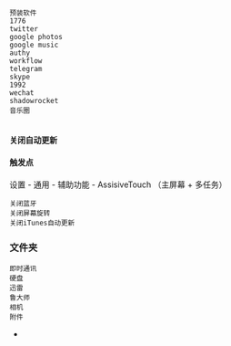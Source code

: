 
```
预装软件
1776
twitter
google photos
google music
authy
workflow
telegram
skype
1992
wechat
shadowrocket
音乐圈


```

#### 关闭自动更新

#### 触发点

设置 - 通用 - 辅助功能 - AssisiveTouch （主屏幕 + 多任务）
```
关闭蓝牙
关闭屏幕旋转
关闭iTunes自动更新
```

### 文件夹
```
即时通讯
硬盘
迅雷
鲁大师
相机
附件
```


-
